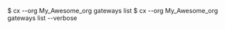 <!-- post: gateway_example -->


$ cx --org My_Awesome_org gateways list
$ cx --org My_Awesome_org gateways list --verbose
